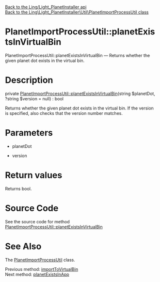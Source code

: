 [Back to the Ling/Light_PlanetInstaller api](https://github.com/lingtalfi/Light_PlanetInstaller/blob/master/doc/api/Ling/Light_PlanetInstaller.md)<br>
[Back to the Ling\Light_PlanetInstaller\Util\PlanetImportProcessUtil class](https://github.com/lingtalfi/Light_PlanetInstaller/blob/master/doc/api/Ling/Light_PlanetInstaller/Util/PlanetImportProcessUtil.md)


PlanetImportProcessUtil::planetExistsInVirtualBin
================



PlanetImportProcessUtil::planetExistsInVirtualBin — Returns whether the given planet dot exists in the virtual bin.




Description
================


private [PlanetImportProcessUtil::planetExistsInVirtualBin](https://github.com/lingtalfi/Light_PlanetInstaller/blob/master/doc/api/Ling/Light_PlanetInstaller/Util/PlanetImportProcessUtil/planetExistsInVirtualBin.md)(string $planetDot, ?string $version = null) : bool




Returns whether the given planet dot exists in the virtual bin.
If the version is specified, also checks that the version number matches.




Parameters
================


- planetDot

    

- version

    


Return values
================

Returns bool.








Source Code
===========
See the source code for method [PlanetImportProcessUtil::planetExistsInVirtualBin](https://github.com/lingtalfi/Light_PlanetInstaller/blob/master/Util/PlanetImportProcessUtil.php#L867-L877)


See Also
================

The [PlanetImportProcessUtil](https://github.com/lingtalfi/Light_PlanetInstaller/blob/master/doc/api/Ling/Light_PlanetInstaller/Util/PlanetImportProcessUtil.md) class.

Previous method: [importToVirtualBin](https://github.com/lingtalfi/Light_PlanetInstaller/blob/master/doc/api/Ling/Light_PlanetInstaller/Util/PlanetImportProcessUtil/importToVirtualBin.md)<br>Next method: [planetExistsInApp](https://github.com/lingtalfi/Light_PlanetInstaller/blob/master/doc/api/Ling/Light_PlanetInstaller/Util/PlanetImportProcessUtil/planetExistsInApp.md)<br>

